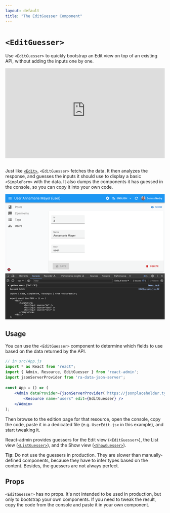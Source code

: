 ```yaml
---
layout: default
title: "The EditGuesser Component"
---
```


# `<EditGuesser>`

Use `<EditGuesser>` to quickly bootstrap an Edit view on top of an existing API, without adding the inputs one by one.

<iframe src="https://www.youtube-nocookie.com/embed/Qg5MCEkKh2U" title="YouTube video player" frameborder="0" allow="accelerometer; autoplay; clipboard-write; encrypted-media; gyroscope; picture-in-picture; web-share" allowfullscreen style="aspect-ratio: 16 / 9;width:100%;margin-bottom:1em;"></iframe>

Just like [`<Edit>`](./Edit.md), `<EditGuesser>` fetches the data. It then analyzes the response, and guesses the inputs it should use to display a basic `<SimpleForm>` with the data. It also dumps the components it has guessed in the console, so you can copy it into your own code.

![Guessed Edit](./img/guessed-edit.png)

## Usage

You can use the `<EditGuesser>` component to determine which fields to use based on the data returned by the API.

```jsx
// in src/App.js
import * as React from "react";
import { Admin, Resource, EditGuesser } from 'react-admin';
import jsonServerProvider from 'ra-data-json-server';

const App = () => (
    <Admin dataProvider={jsonServerProvider('https://jsonplaceholder.typicode.com')}>
        <Resource name="users" edit={EditGuesser} />
    </Admin>
);
```

Then browse to the edition page for that resource, open the console, copy the code, paste it in a dedicated file (e.g. `UserEdit.jsx` in this example), and start tweaking it.

React-admin provides guessers for the Edit view (`<EditGuesser>`), the List view ([`<ListGuesser>`](./ListGuesser.md)), and the Show view ([`<ShowGuesser>`](./ShowGuesser.md)).

**Tip**: Do not use the guessers in production. They are slower than manually-defined components, because they have to infer types based on the content. Besides, the guessers are not always perfect.

## Props

`<EditGuesser>` has no props. It's not intended to be used in production, but only to bootstrap your own components. If you need to tweak the result, copy the code from the console and paste it in your own component.